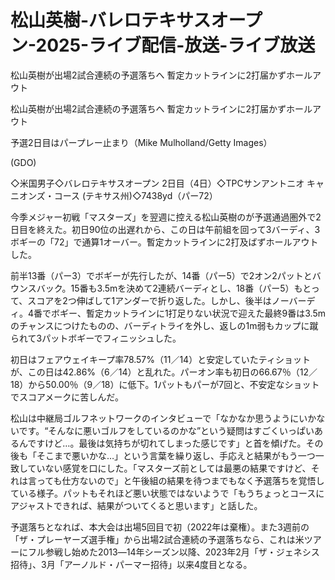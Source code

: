 # 松山英樹-バレロテキサスオープン-2025-ライブ配信-放送-ライブ放送

松山英樹が出場2試合連続の予選落ちへ 暫定カットラインに2打届かずホールアウト

松山英樹が出場2試合連続の予選落ちへ 暫定カットラインに2打届かずホールアウト

予選2日目はパープレー止まり（Mike Mulholland/Getty Images）

(GDO)

◇米国男子◇バレロテキサスオープン 2日目（4日）◇TPCサンアントニオ キャニオンズ・コース (テキサス州)◇7438yd（パー72）

今季メジャー初戦「マスターズ」を翌週に控える松山英樹のが予選通過圏外で2日目を終えた。初日90位の出遅れから、この日は午前組を回って3バーディ、3ボギーの「72」で通算1オーバー。暫定カットラインに2打及ばずホールアウトした。

前半13番（パー3）でボギーが先行したが、14番（パー5）で2オン2パットとバウンスバック。15番も3.5mを決めて2連続バーディとし、18番（パー5）もとって、スコアを2つ伸ばして1アンダーで折り返した。しかし、後半はノーバーディ。4番でボギー、暫定カットラインに1打足りない状況で迎えた最終9番は3.5mのチャンスにつけたものの、バーディトライを外し、返しの1m弱もカップに蹴られて3パットボギーでフィニッシュした。

初日はフェアウェイキープ率78.57%（11／14）と安定していたティショットが、この日は42.86%（6／14）と乱れた。パーオン率も初日の66.67％（12／18）から50.00％（9／18）に低下。1パットもパーが7回と、不安定なショットでスコアメークに苦しんだ。

松山は中継局ゴルフネットワークのインタビューで「なかなか思うようにいかないです。“そんなに悪いゴルフをしているのかな”という疑問はすごくいっぱいあるんですけど…。最後は気持ちが切れてしまった感じです」と首を傾げた。その後も「そこまで悪いかな…」という言葉を繰り返し、手応えと結果がもう一つ一致していない感覚を口にした。「マスターズ前としては最悪の結果ですけど、それは言っても仕方ないので」と午後組の結果を待つまでもなく予選落ちを覚悟している様子。パットもそれほど悪い状態ではないようで「もうちょっとコースにアジャストできれば、結果がついてくると思います」と話した。

予選落ちとなれば、本大会は出場5回目で初（2022年は棄権）。また3週前の「ザ・プレーヤーズ選手権」から出場2試合連続の予選落ちなら、これは米ツアーにフル参戦し始めた2013―14年シーズン以降、2023年2月「ザ・ジェネシス招待」、3月「アーノルド・パーマー招待」以来4度目となる。